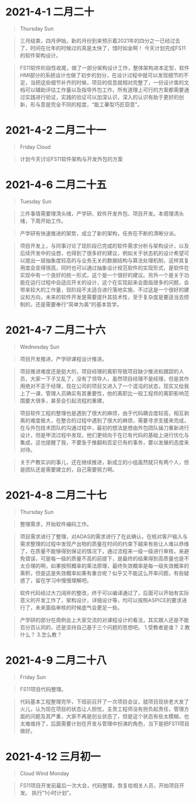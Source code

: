 # 2021-4-1 二月二十
> Thursday Sun

> 三月结束，四月伊始，新的月份到来预示着2021年的四分之一已经过去了，时间在壮年的时候过的真是太快了，惜时如金啊！
> 今天计划完成FS11的软件架构设计。

> FS11软件阶段性收尾，做了一部分架构设计工作，整体架构进本定型，软件HMI部分的系统设计也做了初步的划分，在设计过程中就可以发现细节的不足，当把这些细节补齐的时候，项目的信息就相对完整了，一份设计类的文档可以辅助评估工作量以及指导外包工作，所有道理上可行的方案都需要通过实践进行验证，实践的验证可以加深认识，深入的认识有助于更好的创新，形与意是完全不同的程度，“能工摹型巧匠窃意”。

# 2021-4-2 二月二十一
> Friday Cloud 

> 计划今天讨论FS11软件架构与开发外包的方案 

# 2021-4-6 二月二十五
> Tuesday Sun 

> 三件事情需要理清头绪，产学研、软件开发外包、项目开发。本周理清头绪，下周开始工作。 

> 产学研有快速推进的架势，成立了新的架构，任务在不断的清晰分派。

> 项目开发上，与同事讨论了现阶段已完成的软件需求分析与架构设计，以及后续开发中的设想，也得到了很多好的建议，例如关于状态机的设计希望可以提出一层抽象度较高的与业务无关的数据结构与算法处理机制，这样其复用度会变得很高，同时也可以通过抽象设计规范软件的实现形式，是软件在实现中有一个良好的统一形式，这个是一个很好的建议。另外一个是关于功能在运行过程中自适应开关的设计，这个在实现起来会面临很多的问题，会带来较大的工作量，现阶段不太适合进行落地实施，不过这是一个很好的建议和方向，未来的软件开发是需要提升其技术性，至于复杂度是要适当去控制的，还是需要奉行“简单为美”的基本哲学。

# 2021-4-7 二月二十六
> Wednesday Sun

> 项目开发推进，产学研课程设计推进。

> 项目推进难度还是挺大的，项目经理的离职导致项目缺少推进和跟踪的人员，大家一下子又乱了，没有了领导人，虽然项目经理不是经理，但是其作用绝对不亚于经理，现在公司的项目又进入了一个混沌的状态，现实又给我上了一课，管理人员确实有其重要性，他的离职比一般工程师的离职影响范围要大很多，甚至会引起流程的重建。

> 项目软件工程的整理也是遇到了很大的麻烦，由于代码耦合度较高，相互剥离的难度极大，在整合的过程中遇到了很大的麻烦，需要寻求支援来完成，在与外包技术团队的沟通过程中，最初的想法是想由外包团队操刀重新进行设计，但是甲流过程中发现，他们更倾向于在已有代码的基础上进行优化与集成，这也提醒了我，不要急于推翻和否定已有的事务，要以发展的态度来对待。

> 关于产教实训的事儿，还在继续推进，新成立的小组虽然就只有两个人，但是团队还是需要建立的，自己需要努力啊。

# 2021-4-8 二月二十七
> Thursday Sun

> 整理需求，开始软件编码工作。

> 项目需求进行了整理，对ADAS的需求进行了在此确认，在核对客户输入与需求整理的过程中发现产出物的质量在时间的约束下越来有些让人难以恭维了，在质量不能够得到保证的情况下，通过流程来一级一级进行审核，来避免错误，可是每一级的质量不高的前提下，是最终的结果得到高质量也是不太合理的啊，如果按照概率的乘法原理，最终失效概率是每一级失效概率的乘积，但是这是失效概率如果有重合呢？似乎又不能这么开率问题，有些疑惑了，留在学习中慢慢理解吧。

> 软件代码经过大刀阔斧的整改，终于可以编译通过了，后面可以开始有实际意义的开发工作了，架构设计，详细设计等，均可以按照ASPICE的要求进行了，未来面临审核的时候底气会更足一些。

> 产学研的部分在周例会上大家交流的对课程设计的看法，其实跟人还是不能百分百认同的，还是坚持自己基于三个问题的思想吧。
> 1.受教者是谁？
> 2.教什么？
> 3.怎么教？

# 2021-4-9 二月二十八
> Friday Sun

> FS11项目代码整理。 

> 代码基本工程整理完毕，下班前召开了一次项目会议，就项目现状老大发了火儿，认为现在项目的状态让人担忧，主责工程师没有担负起责任，管理方面的问题及其严重，大家不再是创业状态了，但是这个状态有些太模糊，也太难维持了，后面需要计划在开发与管理中扮演的角色，当下是把FS11项目做好。

# 2021-4-12 三月初一
> Cloud Wind Monday

> FS11项目开发前最后一次大会，代码整理，恢复给相关人员，开始项目开发。
> 执行“1小时计划”。
